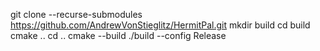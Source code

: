 git clone --recurse-submodules https://github.com/AndrewVonStieglitz/HermitPal.git
mkdir build
cd build
cmake ..
cd ..
cmake --build ./build --config Release
